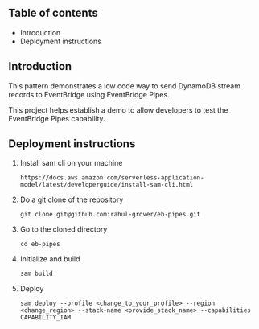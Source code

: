 ## Table of contents

- Introduction
- Deployment instructions

## Introduction
This pattern demonstrates a low code way to send DynamoDB stream records to EventBridge using EventBridge Pipes.

This project helps establish a demo to allow developers to test the EventBridge Pipes capability. 

## Deployment instructions
1. Install sam cli on your machine
    ```
    https://docs.aws.amazon.com/serverless-application-model/latest/developerguide/install-sam-cli.html
    ```
1. Do a git clone of the repository
    ```
    git clone git@github.com:rahul-grover/eb-pipes.git
    ```
1. Go to the cloned directory 
    ```
    cd eb-pipes
    ```
1. Initialize and build 
    ```
    sam build
    ```
1. Deploy 
    ```
    sam deploy --profile <change_to_your_profile> --region <change_region> --stack-name <provide_stack_name> --capabilities CAPABILITY_IAM
    ```
